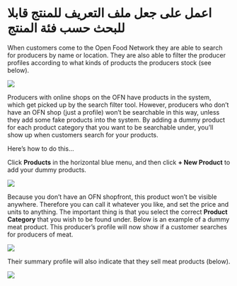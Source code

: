 # اعمل على جعل ملف التعريف للمنتج قابلا للبحث حسب فئة المنتج

When customers come to the Open Food Network they are able to search for producers by name or location. They are also able to filter the producer profiles according to what kinds of products the producers stock \(see below\).

![](../../.gitbook/assets/filter-by-product.png)

Producers with online shops on the OFN have products in the system, which get picked up by the search filter tool. However, producers who don’t have an OFN shop \(just a profile\) won’t be searchable in this way, unless they add some fake products into the system. By adding a dummy product for each product category that you want to be searchable under, you’ll show up when customers search for your products.

Here’s how to do this…

Click **Products** in the horizontal blue menu, and then click **+ New Product** to add your dummy products.

![](../../.gitbook/assets/access-new-product.png)

Because you don’t have an OFN shopfront, this product won’t be visible anywhere. Therefore you can call it whatever you like, and set the price and units to anything. The important thing is that you select the correct **Product Category** that you wish to be found under. Below is an example of a dummy meat product. This producer’s profile will now show if a customer searches for producers of meat.

![](../../.gitbook/assets/dummy-meat-product.png)

Their summary profile will also indicate that they sell meat products \(below\).

![](../../.gitbook/assets/meat.png)

